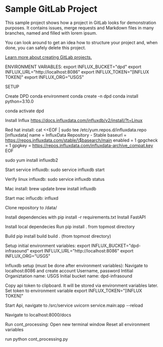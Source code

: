 # Sample GitLab Project

This sample project shows how a project in GitLab looks for demonstration purposes. It contains issues, merge requests and Markdown files in many branches,
named and filled with lorem ipsum.

You can look around to get an idea how to structure your project and, when done, you can safely delete this project.

[Learn more about creating GitLab projects.](https://docs.gitlab.com/ee/gitlab-basics/create-project.html)

ENVIRONMENT VARIABLES:
export INFLUX_BUCKET="dpd"
export INFLUX_URL="http://localhost:8086"
export INFLUX_TOKEN="[INFLUX TOKEN]"
export INFLUX_ORG="USGS"

SETUP

Create DPD conda environment
conda create -n dpd
conda install python=3.10.0

conda activate dpd

Install Influx
https://docs.influxdata.com/influxdb/v2/install/?t=Linux

Red hat install: 
cat <<EOF | sudo tee /etc/yum.repos.d/influxdata.repo
[influxdata]
name = InfluxData Repository - Stable
baseurl = https://repos.influxdata.com/stable/\$basearch/main
enabled = 1
gpgcheck = 1
gpgkey = https://repos.influxdata.com/influxdata-archive_compat.key
EOF

sudo yum install influxdb2

Start service influxdb: 
sudo service influxdb start

Verify linux influxdb: 
sudo service influxdb status

Mac install: 
brew update
brew install influxdb

Start mac influcdb: 
influxd


Clone repository to /data/

Install dependencies with pip install -r requirements.txt
Install FastAPI 

Install local dependecies
Run pip install . from topmost directory 

Build
pip install build
build . (from topmost directory)

Setup initial environment variables:
export INFLUX_BUCKET="dpd-infrasound"
export INFLUX_URL="http://localhost:8086"
export INFLUX_ORG="USGS"

Influxdb setup (must be done after environment variables):
Navigate to localhost:8086 and create account
Username, password
Intitial Organiztation name: USGS
Initial bucket name: dpd-infrasound

Copy api token to clipboard. It will be stored via environment variables later. 
Set token to environment variable
export INFLUX_TOKEN="[INFLUX TOKEN]"

Start Api, navigate to /src/service
uvicorn service.main:app --reload

Navigate to localhost:8000/docs

Run cont_processing:
Open new terminal window
Reset all environment variables

run python cont_processing.py